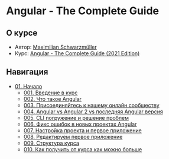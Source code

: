 # Angular - The Complete Guide

## О курсе

- Автор: [Maximilian Schwarzmüller](https://academind.com/)
- Курс: [Angular - The Complete Guide (2021 Edition)](https://www.udemy.com/course/the-complete-guide-to-angular-2/)

## Навигация

- [01. Начало](./docs/01.%20Getting%20started)
  - [001. Введение в курс](./docs/01.%20Getting%20started/001.%20Course%20introduction)
  - [002. Что такое Angular](./docs/01.%20Getting%20started/002.%20What%20is%20Angular)
  - [003. Присоединяйтесь к нашему онлайн сообществу](./docs/01.%20Getting%20started/003.%20Join%20our%20Online%20Learning%20Community)
  - [004. Angular vs Angular 2 vs последняя Angular версия](./docs/01.%20Getting%20started/004.%20Angular%20vs%20Angular%202%20vs%20Latest%20Angular%20Version)
  - [005. CLI погружение и решение проблем](./docs/01.%20Getting%20started/005.%20CLI%20Deep%20Dive%20&%20Troubleshooting)
  - [006. Фикс ошибок в новых проектах Angular](./docs/01.%20Getting%20started/006.%20Fixing%20Errors%20with%20New%20Angular%20Projects)
  - [007. Настройка проекта и первое приложение](./docs/01.%20Getting%20started/007.%20Project%20Setup%20and%20First%20App)
  - [008. Редактируем первое приложение](./docs/01.%20Getting%20started/008.%20Editing%20the%20First%20App)
  - [009. Структура курса](./docs/01.%20Getting%20started/009.%20The%20Course%20Structure)
  - [010. Как получить от курса как можно больше](./docs/01.%20Getting%20started/010.%20How%20to%20get%20the%20Most%20out%20of%20the%20Course)

